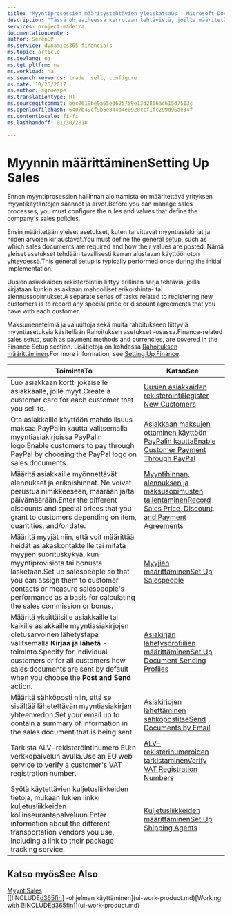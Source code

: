 ```yaml
---
title: "Myyntiprosessien määritystehtävien yleiskatsaus | Microsoft Docs"
description: "Tässä ohjeaiheessa kerrotaan tehtävistä, joilla määritetään myyntikäytäntöjen ja -prosessien määrityksessä käytettävät säännöt ja arvot."
services: project-madeira
documentationcenter: 
author: SorenGP
ms.service: dynamics365-financials
ms.topic: article
ms.devlang: na
ms.tgt_pltfrm: na
ms.workload: na
ms.search.keywords: trade, sell, configure
ms.date: 10/26/2017
ms.author: sgroespe
ms.translationtype: HT
ms.sourcegitcommit: bec0619be0a65e3625759e13d2866ac615d7513c
ms.openlocfilehash: 6407b49cf9b5e844b4e0920ccf1fc299d96ae34f
ms.contentlocale: fi-fi
ms.lasthandoff: 01/30/2018

---
```

# <a name="setting-up-sales"></a><span data-ttu-id="34eca-103">Myynnin määrittäminen</span><span class="sxs-lookup"><span data-stu-id="34eca-103">Setting Up Sales</span></span>
<span data-ttu-id="34eca-104">Ennen myyntiprosessien hallinnan aloittamista on määritettävä yrityksen myyntikäytäntöjen säännöt ja arvot.</span><span class="sxs-lookup"><span data-stu-id="34eca-104">Before you can manage sales processes, you must configure the rules and values that define the company's sales policies.</span></span>

<span data-ttu-id="34eca-105">Ensin määritetään yleiset asetukset, kuten tarvittavat myyntiasiakirjat ja niiden arvojen kirjaustavat.</span><span class="sxs-lookup"><span data-stu-id="34eca-105">You must define the general setup, such as which sales documents are required and how their values are posted.</span></span> <span data-ttu-id="34eca-106">Nämä yleiset asetukset tehdään tavallisesti kerran alustavan käyttöönoton yhteydessä.</span><span class="sxs-lookup"><span data-stu-id="34eca-106">This general setup is typically performed once during the initial implementation.</span></span>

<span data-ttu-id="34eca-107">Uusien asiakkaiden rekisteröintiin liittyy erillinen sarja tehtäviä, joilla kirjataan kunkin asiakkaan mahdolliset erikoishinta- tai alennussopimukset.</span><span class="sxs-lookup"><span data-stu-id="34eca-107">A separate series of tasks related to registering new customers is to record any special price or discount agreements that you have with each customer.</span></span>

<span data-ttu-id="34eca-108">Maksumenetelmiä ja valuuttoja sekä muita rahoitukseen liittyviä myyntiasetuksia käsitellään Rahoituksen asetukset -osassa.</span><span class="sxs-lookup"><span data-stu-id="34eca-108">Finance-related sales setup, such as payment methods and currencies, are covered in the Finance Setup section.</span></span> <span data-ttu-id="34eca-109">Lisätietoja on kohdassa [Rahoituksen määrittäminen](finance-setup-finance.md).</span><span class="sxs-lookup"><span data-stu-id="34eca-109">For more information, see [Setting Up Finance](finance-setup-finance.md).</span></span>

| <span data-ttu-id="34eca-110">Toiminta</span><span class="sxs-lookup"><span data-stu-id="34eca-110">To</span></span> | <span data-ttu-id="34eca-111">Katso</span><span class="sxs-lookup"><span data-stu-id="34eca-111">See</span></span> |
| --- | --- |
| <span data-ttu-id="34eca-112">Luo asiakkaan kortti jokaiselle asiakkaalle, jolle myyt.</span><span class="sxs-lookup"><span data-stu-id="34eca-112">Create a customer card for each customer that you sell to.</span></span> |[<span data-ttu-id="34eca-113">Uusien asiakkaiden rekisteröinti</span><span class="sxs-lookup"><span data-stu-id="34eca-113">Register New Customers</span></span>](sales-how-register-new-customers.md) |
| <span data-ttu-id="34eca-114">Ota asiakkaille käyttöön mahdollisuus maksaa PayPalin kautta valitsemalla myyntiasiakirjoissa PayPalin logo.</span><span class="sxs-lookup"><span data-stu-id="34eca-114">Enable customers to pay through PayPal by choosing the PayPal logo on sales documents.</span></span> |[<span data-ttu-id="34eca-115">Asiakkaan maksujen ottaminen käyttöön PayPalin kautta</span><span class="sxs-lookup"><span data-stu-id="34eca-115">Enable Customer Payment Through PayPal</span></span>](sales-how-enable-payment-service-extensions.md) |
| <span data-ttu-id="34eca-116">Määritä asiakkaille myönnettävät alennukset ja erikoishinnat. Ne voivat perustua nimikkeeseen, määrään ja/tai päivämäärään.</span><span class="sxs-lookup"><span data-stu-id="34eca-116">Enter the different discounts and special prices that you grant to customers depending on item, quantities, and/or date.</span></span> |[<span data-ttu-id="34eca-117">Myyntihinnan, alennuksen ja maksusopimusten tallentaminen</span><span class="sxs-lookup"><span data-stu-id="34eca-117">Record Sales Price, Discount, and Payment Agreements</span></span>](sales-how-record-sales-price-discount-payment-agreements.md) |
| <span data-ttu-id="34eca-118">Määritä myyjät niin, että voit määrittää heidät asiakaskontakteille tai mitata myyjien suorituskykyä, kun myyntiprovisiota tai bonusta lasketaan.</span><span class="sxs-lookup"><span data-stu-id="34eca-118">Set up salespeople so that you can assign them to customer contacts or measure salespeople's performance as a basis for calculating the sales commission or bonus.</span></span> |[<span data-ttu-id="34eca-119">Myyjien määrittäminen</span><span class="sxs-lookup"><span data-stu-id="34eca-119">Set Up Salespeople</span></span>](sales-how-setup-salespeople.md) |
| <span data-ttu-id="34eca-120">Määritä yksittäisille asiakkaille tai kaikille asiakkaille myyntiasiakirjojen oletusarvoinen lähetystapa valitsemalla **Kirjaa ja lähetä** -toiminto.</span><span class="sxs-lookup"><span data-stu-id="34eca-120">Specify for individual customers or for all customers how sales documents are sent by default when you choose the **Post and Send** action.</span></span> |[<span data-ttu-id="34eca-121">Asiakirjan lähetysprofiilien määrittäminen</span><span class="sxs-lookup"><span data-stu-id="34eca-121">Set Up Document Sending Profiles</span></span>](sales-how-setup-document-send-profiles.md) |
| <span data-ttu-id="34eca-122">Määritä sähköposti niin, että se sisältää lähetettävän myyntiasiakirjan yhteenvedon.</span><span class="sxs-lookup"><span data-stu-id="34eca-122">Set your email up to contain a summary of information in the sales document that is being sent.</span></span> |<span data-ttu-id="34eca-123">[Asiakirjojen lähettäminen sähköpostitse](ui-how-send-documents-email.md)</span><span class="sxs-lookup"><span data-stu-id="34eca-123">[Send Documents by Email](ui-how-send-documents-email.md).</span></span> |
|<span data-ttu-id="34eca-124">Tarkista ALV-rekisteröintinumero EU:n verkkopalvelun avulla.</span><span class="sxs-lookup"><span data-stu-id="34eca-124">Use an EU web service to verify a customer's VAT registration number.</span></span>|[<span data-ttu-id="34eca-125">ALV-rekisterinumeroiden tarkistaminen</span><span class="sxs-lookup"><span data-stu-id="34eca-125">Verify VAT Registration Numbers</span></span>](finance-setup-vat.md)|
|<span data-ttu-id="34eca-126">Syötä käytettävien kuljetusliikkeiden tietoja, mukaan lukien linkki kuljetusliikkeiden kollinseurantapalveluun.</span><span class="sxs-lookup"><span data-stu-id="34eca-126">Enter information about the different transportation vendors you use, including a link to their package tracking service.</span></span>|[<span data-ttu-id="34eca-127">Kuljetusliikkeiden määrittäminen</span><span class="sxs-lookup"><span data-stu-id="34eca-127">Set Up Shipping Agents</span></span>](sales-how-to-set-up-shipping-agents.md)|

## <a name="see-also"></a><span data-ttu-id="34eca-128">Katso myös</span><span class="sxs-lookup"><span data-stu-id="34eca-128">See Also</span></span>
[<span data-ttu-id="34eca-129">Myynti</span><span class="sxs-lookup"><span data-stu-id="34eca-129">Sales</span></span>](sales-manage-sales.md)  
<span data-ttu-id="34eca-130">[[!INCLUDE[d365fin](includes/d365fin_md.md)] -ohjelman käyttäminen](ui-work-product.md)</span><span class="sxs-lookup"><span data-stu-id="34eca-130">[Working with [!INCLUDE[d365fin](includes/d365fin_md.md)]](ui-work-product.md)</span></span>

